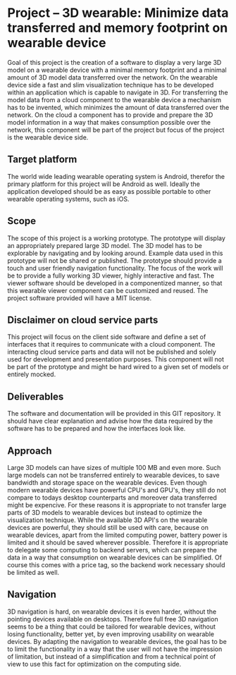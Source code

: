 Project – 3D wearable: Minimize data transferred and memory footprint on wearable device
========================================================================================
Goal of this project is the creation of a software to display a very large 3D model on a wearable device with a minimal memory footprint and a minimal amount of 3D model data transferred over the network. On the wearable device side a fast and slim visualization technique has to be developed within an application which is capable to navigate in 3D. For transferring the model data from a cloud component to the wearable device a mechanism has to be invented, which minimizes the amount of data transferred over the network. On the cloud a component has to provide and prepare the 3D model information in a way that makes consumption possible over the network, this component will be part of the project but focus of the project is the wearable device side.

Target platform
---------------
The world wide leading wearable operating system is Android, therefor the primary platform for this project will be Android as well. Ideally the application developed should be as easy as possible portable to other wearable operating systems, such as iOS.

Scope
-----
The scope of this project is a working prototype. The prototype will display an appropriately prepared large 3D model. The 3D model has to be explorable by navigating and by looking around. Example data used in this prototype will not be shared or published. The prototype should provide a touch and user friendly navigation functionality. The focus of the work will be to provide a fully working 3D viewer, highly interactive and fast. The viewer software should be developed in a componentized  manner, so that this wearable viewer component can be customized and reused. The project software provided will have a MIT license.

Disclaimer on cloud service parts
---------------------------------
This project will focus on the client side software and define a set of interfaces that it requires to communicate with a cloud component. The interacting cloud service parts and data will not be published and solely used for development and presentation purposes. This component will not be part of the prototype and might be hard wired to a given set of models or entirely mocked.

Deliverables
------------
The software and documentation will be provided in this GIT repository. It should have clear explanation and advise how the data required by the software has to be prepared and how the interfaces look like.

Approach
--------
Large 3D models can have sizes of multiple 100 MB and even more. Such large models can not be transferred entirely to wearable devices, to save bandwidth and storage space on the wearable devices. Even though modern wearable devices have powerful CPU's and GPU's, they  still do not compare to todays desktop counterparts and moreover data transferred might be expencive. For these reasons it is appropriate to not transfer large parts of 3D models to wearable devices but instead to optimize the visualization technique. While the available 3D API's on the wearable devices are powerful, they should still be used with care, because on wearable devices, apart from the limited computing power, battery power is limited and it should be saved wherever possible. Therefore it is appropriate to delegate some computing to backend servers, which can prepare the data in a way that consumption on wearable devices can be simplified. Of course this comes with a price tag, so the backend work necessary should be limited as well.

Navigation
----------
3D navigation is hard, on wearable devices it is even harder, without the pointing devices available on desktops. Therefore full free 3D navigation seems to be a thing that could be tailored for wearable devices, without losing functionality, better yet, by even improving usability on wearable devices. By adapting the navigation to wearable devices, the goal has to be to limit the functionality in a way that the user will not have the impression of limitation, but instead of a simplification and from a technical point of view to use this fact for optimization on the computing side.
